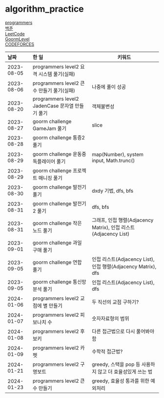 # algorithm_practice

[programmers](https://school.programmers.co.kr/)
<br>
[백준](https://www.acmicpc.net/)
<br>
[LeetCode](https://leetcode.com/)
<br>
[GoormLevel](https://level.goorm.io/)
<br>
[CODEFORCES](https://codeforces.com/)

| 날짜       | 한 일                                           | 키워드                                                           |
| :--------- | :---------------------------------------------- | ---------------------------------------------------------------- |
| 2023-08-05 | programmers level2 요격 시스템 풀기(실패)       |                                                                  |
| 2023-08-06 | programmers level2 큰 수 만들기 풀기(실패)      | 나중에 풀이 성공                                                 |
| 2023-08-20 | programmers level2 JadenCase 문자열 만들기 풀기 | 객체불변성                                                       |
| 2023-08-27 | goorm challenge GameJam 풀기                    | slice                                                            |
| 2023-08-28 | goorm challenge 통증2 풀기                      |
| 2023-08-29 | goorm challenge 운동중독플레이어 풀기           | map(Number), system input, Math.trunc()                          |
| 2023-08-29 | goorm challenge 프로젝트 매니징 풀기            |
| 2023-08-30 | goorm challenge 발전기 풀기                     | dxdy 기법, dfs, bfs                                              |
| 2023-08-31 | goorm challenge 발전기2 풀기                    | dfs, bfs                                                         |
| 2023-08-31 | goorm challenge 작은 노드 풀기                  | 그래프, 인접 행렬(Adjacency Matrix), 인접 리스트(Adjacency List) |
| 2023-09-01 | goorm challenge 과일 구매 풀기                  |                                                                  |
| 2023-09-05 | goorm challenge 연합 풀기                       | 인접 리스트(Adjacency List), 인접 행렬(Adjacency Matrix), dfs    |
| 2023-09-05 | goorm challenge 통신망 분석 풀기                | 인접 리스트(Adjacency List), dfs                                 |
| 2024-01-06 | programmers level2 교점에 별 만들기             | 두 직선의 교점 구하기?                                           |
| 2024-01-07 | programmers level2 피보나치 수                  | 숫자자료형의 범위                                                |
| 2024-01-08 | programmers level2 후보키                       | 다른 접근법으로 다시 풀어봐야 함                                 |
| 2024-01-09 | programmers level2 카펫                         | 수학적 접근법?                                                   |
| 2024-01-21 | programmers level2 구명보트                     | greedy, 스택을 pop 등 사용하지 않고 더 효율성있게 쓰는 법        |
| 2024-01-23 | programmers level2 큰 수 만들기                 | greedy, 효율성 통과를 위한 예외처리                              |
